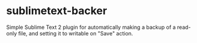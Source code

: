 # sublimetext-backer
Simple Sublime Text 2 plugin for automatically making a backup of a read-only file, and setting it to writable on "Save" action.
